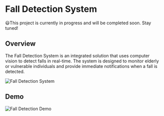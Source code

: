 # Fall Detection System 
:smiley:This project is currently in progress and will be completed soon. Stay tuned!

## Overview

The Fall Detection System is an integrated solution that uses computer vision to detect falls in real-time. The system is designed to monitor elderly or vulnerable individuals and provide immediate notifications when a fall is detected.

![Fall Detection System](https://placehold.co/800x400?text=Fall+Detection+System)

## Demo

![Fall Detection Demo](/images/fall_detection_demo.gif)





